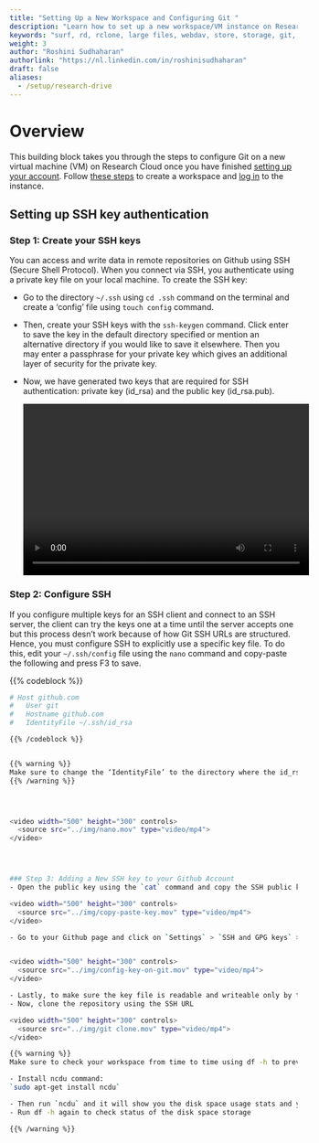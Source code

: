 ```yaml
---
title: "Setting Up a New Workspace and Configuring Git "
description: "Learn how to set up a new workspace/VM instance on Research Cloud and configure Git on the instance."
keywords: "surf, rd, rclone, large files, webdav, store, storage, git, configure"
weight: 3
author: "Roshini Sudhaharan"
authorlink: "https://nl.linkedin.com/in/roshinisudhaharan"
draft: false
aliases:
  - /setup/research-drive
---
```


# Overview

This building block takes you through the steps to configure Git on a new virtual machine (VM) on Research Cloud once you have finished [setting up your account](https://tilburgsciencehub.com/configure/research-cloud/?utm_campaign=referral-short). Follow [these steps](https://servicedesk.surf.nl/wiki/display/WIKI/Start+a+simple+workspace) to create a workspace and [log in](https://servicedesk.surf.nl/wiki/display/WIKI/Log+in+to+your+workspace) to the instance.

## Setting up SSH key authentication

### Step 1: Create your SSH keys

You can access and write data in remote repositories on Github using SSH (Secure Shell Protocol). When you connect via SSH, you authenticate using a private key file on your local machine. To create the SSH key:

- Go to the directory `~/.ssh` using `cd .ssh` command on the terminal and create a ‘config’ file using `touch config` command.
- Then, create your SSH keys with the `ssh-keygen` command. Click enter to save the key in the default directory specified or mention an alternative directory if you would like to save it elsewhere. Then you may enter a passphrase for your private key which gives an additional layer of security for the private key.
- Now, we have generated two keys that are required for SSH authentication: private key (id_rsa) and the public key (id_rsa.pub).



  <video width="500" height="300" controls>
    <source src="../img/ssh-keygen.mov" type="video/mp4">
  </video>

### Step 2: Configure SSH
If you configure multiple keys for an SSH client and connect to an SSH server, the client can try the keys one at a time until the server accepts one but this process desn’t work because of how Git SSH URLs are structured. Hence, you must configure SSH to explicitly use a specific key file. To do this, edit your `~/.ssh/config` file using the `nano` command and copy-paste the following and press F3 to save.

{{% codeblock %}}
```bash
# Host github.com
#   User git
#   Hostname github.com
#   IdentityFile ~/.ssh/id_rsa

{{% /codeblock %}}


{{% warning %}}
Make sure to change the ‘IdentityFile’ to the directory where the id_rsa key is saved.
{{% /warning %}}




<video width="500" height="300" controls>
  <source src="../img/nano.mov" type="video/mp4">
</video>




### Step 3: Adding a New SSH key to your Github Account
- Open the public key using the `cat` command and copy the SSH public key to your clipboard.

<video width="500" height="300" controls>
  <source src="../img/copy-paste-key.mov" type="video/mp4">
</video>

- Go to your Github page and click on `Settings` > `SSH and GPG keys` > `New SSH key` and paste the key here.


<video width="500" height="300" controls>
  <source src="../img/config-key-on-git.mov" type="video/mp4">
</video>

- Lastly, to make sure the key file is readable and writeable only by the owner run `chmod 600 ~/.ssh/config`
- Now, clone the repository using the SSH URL

<video width="500" height="300" controls>
  <source src="../img/git clone.mov" type="video/mp4">
</video>

{{% warning %}}
Make sure to check your workspace from time to time using df -h to prevent memory overload. You will get an alert from SURF if the root disk is at 80% capacity. If this happens, do the following:

- Install ncdu command:
`sudo apt-get install ncdu`

- Then run `ncdu` and it will show you the disk space usage stats and you click enter to dig deeper into each directory. Then look for cache files or other unnecessary files manually and press `d` to delete that file or directory.
- Run df -h again to check status of the disk space storage

{{% /warning %}}
